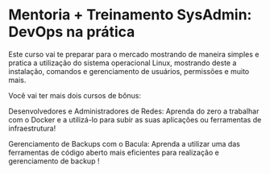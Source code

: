 # Mentoria + Treinamento SysAdmin: DevOps na prática

Este curso vai te preparar para o mercado mostrando de maneira simples e pratica a utilização do sistema operacional Linux, mostrando deste a instalação, comandos e gerenciamento de usuários, permissões e muito mais.

Você vai ter mais dois cursos de bônus:

Desenvolvedores e Administradores de Redes: Aprenda do zero a trabalhar com o Docker e a utilizá-lo para subir as suas aplicações ou ferramentas de infraestrutura!

Gerenciamento de Backups com o Bacula: Aprenda a utilizar uma das ferramentas de código aberto mais eficientes para realização e gerenciamento de backup !
